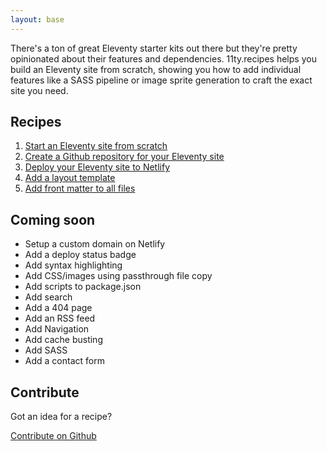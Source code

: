 ```yaml
---
layout: base
---
```


There's a ton of great Eleventy starter kits out there but they're pretty opinionated about their features and dependencies. 11ty.recipes helps you build an Eleventy site from scratch, showing you how to add individual features like a SASS pipeline or image sprite generation to craft the exact site you need.

## Recipes

1. [Start an Eleventy site from scratch](/recipes/start-an-eleventy-site-from-scratch/)
2. [Create a Github repository for your Eleventy site](/recipes/create-a-github-repository-for-your-eleventy-site/)
3. [Deploy your Eleventy site to Netlify](/recipes/deploy-your-eleventy-site-to-netlify/)
4. [Add a layout template](/recipes/add-a-layout-template/)
5. [Add front matter to all files](/recipes/add-front-matter-to-all-files-in-a-directory)

## Coming soon

* Setup a custom domain on Netlify
* Add a deploy status badge
* Add syntax highlighting
* Add CSS/images using passthrough file copy
* Add scripts to package.json
* Add search
* Add a 404 page
* Add an RSS feed
* Add Navigation
* Add cache busting
* Add SASS
* Add a contact form

## Contribute

Got an idea for a recipe?

[Contribute on Github](https://github.com/peruvianidol/11ty-recipes)
